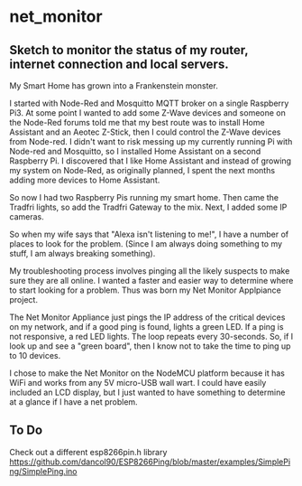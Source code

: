 # net_monitor
Sketch to monitor the status of my router, internet connection and local servers.
----
My Smart Home has grown into a Frankenstein monster.

I started with Node-Red and Mosquitto MQTT broker on a single Raspberry Pi3.  At some point I wanted to add some Z-Wave
devices and someone on the Node-Red forums told me that my best route was to install Home Assistant and an Aeotec Z-Stick,
then I could control the Z-Wave devices from Node-red.  I didn't want to risk messing up my currently running Pi with
Node-red and Mosquitto, so I installed Home Assistant on a second Raspberry Pi.  I discovered that I like Home Assistant
and instead of growing my system on Node-Red, as originally planned, I spent the next months adding more devices to Home Assistant.

So now I had two Raspberry Pis running my smart home.  Then came the Tradfri lights, so add the Tradfri Gateway to the mix.
Next, I added some IP cameras.

So when my wife says that "Alexa isn't listening to me!", I have a number of places to look for the problem.
(Since I am always doing something to my stuff, I am always breaking something).

My troubleshooting process involves pinging all the likely suspects to make sure they are all online.  I wanted a faster and
easier way to determine where to start looking for a problem.  Thus was born my Net Monitor Applpiance project.

The Net Monitor Appliance just pings the IP address of the critical devices on my network, and if a good ping is found,
lights a green LED.  If a ping is not responsive, a red LED lights.  The loop repeats every 30-seconds.  So, if I look up
and see a "green board", then I know not to take the time to ping up to 10 devices.

I chose to make the Net Monitor on the NodeMCU platform because it has WiFi and works from any 5V micro-USB wall wart.
I could have easily included an LCD display, but I just wanted to have something to determine at a glance if I have a net problem.

## To Do
Check out a different esp8266pin.h library
https://github.com/dancol90/ESP8266Ping/blob/master/examples/SimplePing/SimplePing.ino

